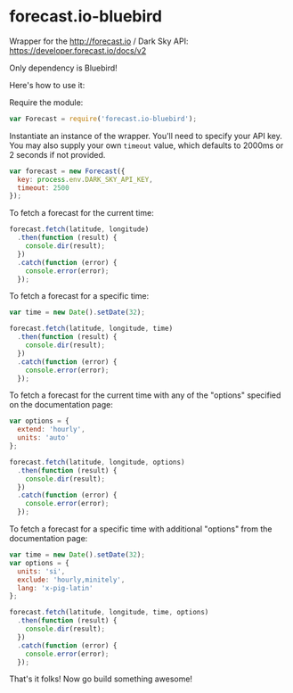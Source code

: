 forecast.io-bluebird
====================

Wrapper for the http://forecast.io / Dark Sky API: https://developer.forecast.io/docs/v2

Only dependency is Bluebird!

Here's how to use it:

Require the module:

```javascript
var Forecast = require('forecast.io-bluebird');
```

Instantiate an instance of the wrapper.  You'll need to specify your API key.  You may also supply your own `timeout` value, which defaults to 2000ms or 2 seconds if not provided.

```javascript
var forecast = new Forecast({
  key: process.env.DARK_SKY_API_KEY,
  timeout: 2500
});
```

To fetch a forecast for the current time:

```javascript
forecast.fetch(latitude, longitude)
  .then(function (result) {
    console.dir(result);
  })
  .catch(function (error) {
    console.error(error);
  });
```

To fetch a forecast for a specific time:

```javascript
var time = new Date().setDate(32);

forecast.fetch(latitude, longitude, time)
  .then(function (result) {
    console.dir(result);
  })
  .catch(function (error) {
    console.error(error);
  });
```

To fetch a forecast for the current time with any of the "options" specified on the documentation page:

```javascript
var options = {
  extend: 'hourly',
  units: 'auto'
};

forecast.fetch(latitude, longitude, options)
  .then(function (result) {
    console.dir(result);
  })
  .catch(function (error) {
    console.error(error);
  });
```

To fetch a forecast for a specific time with additional "options" from the documentation page:

```javascript
var time = new Date().setDate(32);
var options = {
  units: 'si',
  exclude: 'hourly,minitely',
  lang: 'x-pig-latin'
};

forecast.fetch(latitude, longitude, time, options)
  .then(function (result) {
    console.dir(result);
  })
  .catch(function (error) {
    console.error(error);
  });
```

That's it folks!  Now go build something awesome!
